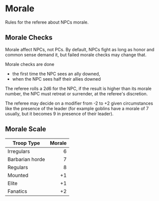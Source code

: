 
# Morale

Rules for the referee about NPCs morale.

## Morale Checks

Morale affect NPCs, not PCs. By default, NPCs fight as long as honor and common sense demand it, but failed morale checks may change that.

Morale checks are done

* the first time the NPC sees an ally downed,
* when the NPC sees half their allies downed

The referee rolls a 2d6 for the NPC, if the result is higher than its morale number, the NPC must retreat or surrender, at the referee's discretion.

The referee may decide on a modifier from -2 to +2 given circumstances like the presence of the leader (for example goblins have a morale of 7 usually, but it becomes 9 in presence of their leader).

## Morale Scale

| Troop Type           | Morale |
|----------------------|-------:|
| Irregulars           |      6 |
| Barbarian horde      |      7 |
| Regulars             |      8 |
| Mounted              |     +1 |
| Elite                |     +1 |
| Fanatics             |     +2 |

